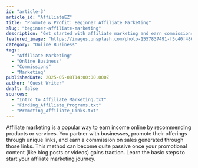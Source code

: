 ```yaml
---
id: "article-3"
article_id: "AffiliateEZ"
title: "Promote & Profit: Beginner Affiliate Marketing"
slug: "beginner-affiliate-marketing"
description: "Get started with affiliate marketing and earn commissions by promoting products or services you believe in online."
featured_image: "https://images.unsplash.com/photo-1557837491-f5c40f480439?auto=format&fit=crop&w=802&q=80"
category: "Online Business"
tags:
  - "Affiliate Marketing"
  - "Online Business"
  - "Commissions"
  - "Marketing"
publishedDate: 2025-05-08T14:00:00.000Z
author: "Guest Writer"
draft: false
sources:
  - "Intro_to_Affiliate_Marketing.txt"
  - "Finding_Affiliate_Programs.txt"
  - "Promoting_Affiliate_Links.txt"
---
```


Affiliate marketing is a popular way to earn income online by recommending products or services. You partner with businesses, promote their offerings through unique links, and earn a commission on sales generated through those links. This method can become quite passive once your promotional content (like blog posts or videos) gains traction. Learn the basic steps to start your affiliate marketing journey.